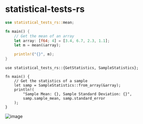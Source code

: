 # statistical-tests-rs
```rs
use statistical_tests_rs::mean;

fn main() {
    // Get the mean of an array
    let array: [f64; 4] = [3.4, 6.7, 2.3, 1.1];
    let m = mean(&array);

    println!("{}", m);
}

```

```
use statistical_tests_rs::{GetStatistics, SampleStatistics};

fn main() {
    // Get the statistics of a sample
    let samp = SampleStatistics::from_array(&array);
    println!(
        "Sample Mean: {}, Sample Standard Deviation: {}",
        samp.sample_mean, samp.standard_error
    );
}
```

![image](https://user-images.githubusercontent.com/35516367/169709203-5d375c96-257e-44ff-b400-67f392e820af.png)
